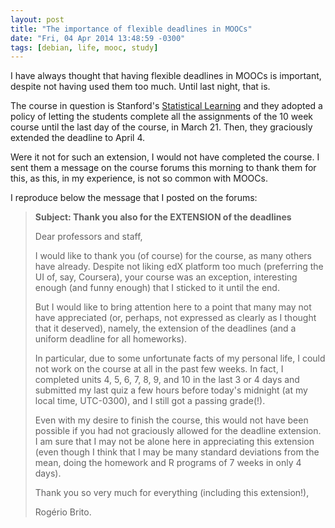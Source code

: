 ```yaml
---
layout: post
title: "The importance of flexible deadlines in MOOCs"
date: "Fri, 04 Apr 2014 13:48:59 -0300"
tags: [debian, life, mooc, study]
---
```


I have always thought that having flexible deadlines in MOOCs is important,
despite not having used them too much. Until last night, that is.

The course in question is Stanford's [Statistical Learning][0] and they
adopted a policy of letting the students complete all the assignments of the
10 week course until the last day of the course, in March 21. Then, they
graciously extended the deadline to April 4.

Were it not for such an extension, I would not have completed the course. I
sent them a message on the course forums this morning to thank them for
this, as this, in my experience, is not so common with MOOCs.

I reproduce below the message that I posted on the forums:

[0]: https://statlearning.class.stanford.edu

> **Subject: Thank you also for the EXTENSION of the deadlines**
>
> Dear professors and staff,
>
> I would like to thank you (of course) for the course, as many others have
> already. Despite not liking edX platform too much (preferring the UI of,
> say, Coursera), your course was an exception, interesting enough (and funny
> enough) that I sticked to it until the end.
>
> But I would like to bring attention here to a point that many may not have
> appreciated (or, perhaps, not expressed as clearly as I thought that it
> deserved), namely, the extension of the deadlines (and a uniform deadline
> for all homeworks).
>
> In particular, due to some unfortunate facts of my personal life, I could
> not work on the course at all in the past few weeks. In fact, I completed
> units 4, 5, 6, 7, 8, 9, and 10 in the last 3 or 4 days and submitted my
> last quiz a few hours before today's midnight (at my local time, UTC-0300),
> and I still got a passing grade(!).
>
> Even with my desire to finish the course, this would not have been
> possible if you had not graciously allowed for the deadline extension. I am
> sure that I may not be alone here in appreciating this extension (even
> though I think that I may be many standard deviations from the mean, doing
> the homework and R programs of 7 weeks in only 4 days).
>
> Thank you so very much for everything (including this extension!),
>
> Rogério Brito.


